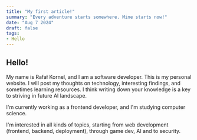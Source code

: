 ```yaml
---
title: "My first article!"
summary: "Every adventure starts somewhere. Mine starts now!"
date: "Aug 7 2024"
draft: false
tags:
- Hello
---
```


## Hello!

My name is Rafał Kornel, and I am a software developer.
This is my personal website. I will post my thoughts on technology, interesting findings, and sometimes
learning resources. I think writing down your knowledge is a key to striving in future AI landscape.

I'm currently working as a frontend developer, and I'm studying computer science.

I'm interested in all kinds of topics, starting from web development (frontend, backend, deployment), through game dev, AI and to security.


